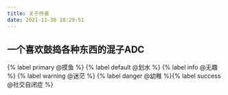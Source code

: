 ```yaml
---
title: 关于作者
date: 2021-11-30 18:29:51
---
```


## 一个喜欢鼓捣各种东西的混子ADC

{% label primary @摸鱼 %} {% label default @划水 %} {% label info @无趣 %} {% label warning @迷茫 %} {% label danger @幼稚 %}{% label success @社交自闭症 %}
